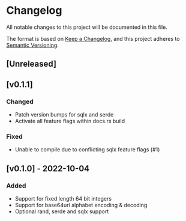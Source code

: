 # Changelog
All notable changes to this project will be documented in this file.

The format is based on [Keep a Changelog](https://keepachangelog.com/en/1.0.0/),
and this project adheres to [Semantic Versioning](https://semver.org/spec/v2.0.0.html).

## [Unreleased]

## [v0.1.1]
### Changed
- Patch version bumps for sqlx and serde
- Activate all feature flags within docs.rs build

### Fixed
- Unable to compile due to conflicting sqlx feature flags (#1)

## [v0.1.0] - 2022-10-04
### Added
- Support for fixed length 64 bit integers
- Support for base64url alphabet encoding & decoding
- Optional rand, serde and sqlx support